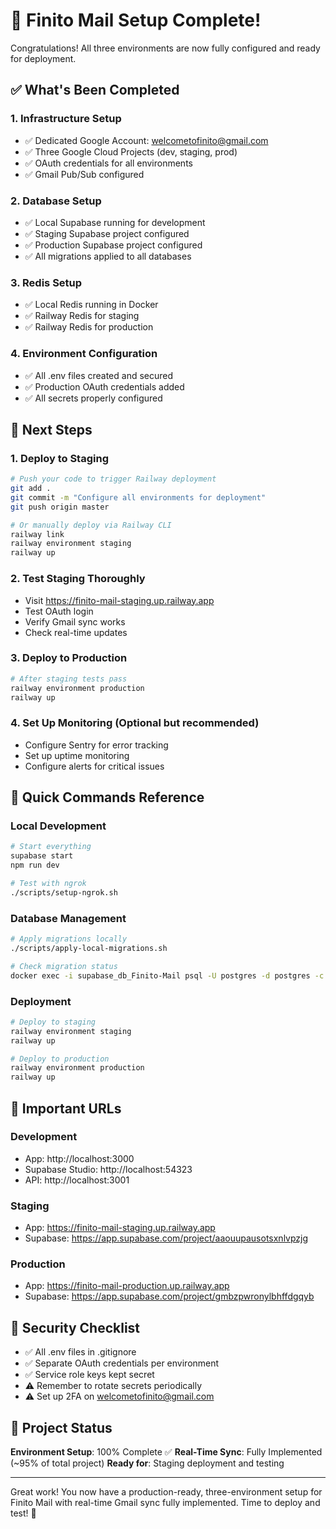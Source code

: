 # 🎉 Finito Mail Setup Complete!

Congratulations! All three environments are now fully configured and ready for deployment.

## ✅ What's Been Completed

### 1. **Infrastructure Setup**
- ✅ Dedicated Google Account: welcometofinito@gmail.com
- ✅ Three Google Cloud Projects (dev, staging, prod)
- ✅ OAuth credentials for all environments
- ✅ Gmail Pub/Sub configured

### 2. **Database Setup**
- ✅ Local Supabase running for development
- ✅ Staging Supabase project configured
- ✅ Production Supabase project configured
- ✅ All migrations applied to all databases

### 3. **Redis Setup**
- ✅ Local Redis running in Docker
- ✅ Railway Redis for staging
- ✅ Railway Redis for production

### 4. **Environment Configuration**
- ✅ All .env files created and secured
- ✅ Production OAuth credentials added
- ✅ All secrets properly configured

## 🚀 Next Steps

### 1. **Deploy to Staging**
```bash
# Push your code to trigger Railway deployment
git add .
git commit -m "Configure all environments for deployment"
git push origin master

# Or manually deploy via Railway CLI
railway link
railway environment staging
railway up
```

### 2. **Test Staging Thoroughly**
- Visit https://finito-mail-staging.up.railway.app
- Test OAuth login
- Verify Gmail sync works
- Check real-time updates

### 3. **Deploy to Production**
```bash
# After staging tests pass
railway environment production
railway up
```

### 4. **Set Up Monitoring** (Optional but recommended)
- Configure Sentry for error tracking
- Set up uptime monitoring
- Configure alerts for critical issues

## 🔧 Quick Commands Reference

### Local Development
```bash
# Start everything
supabase start
npm run dev

# Test with ngrok
./scripts/setup-ngrok.sh
```

### Database Management
```bash
# Apply migrations locally
./scripts/apply-local-migrations.sh

# Check migration status
docker exec -i supabase_db_Finito-Mail psql -U postgres -d postgres -c "\dt"
```

### Deployment
```bash
# Deploy to staging
railway environment staging
railway up

# Deploy to production
railway environment production
railway up
```

## 📝 Important URLs

### Development
- App: http://localhost:3000
- Supabase Studio: http://localhost:54323
- API: http://localhost:3001

### Staging
- App: https://finito-mail-staging.up.railway.app
- Supabase: https://app.supabase.com/project/aaouupausotsxnlvpzjg

### Production
- App: https://finito-mail-production.up.railway.app
- Supabase: https://app.supabase.com/project/gmbzpwronylbhffdgqyb

## 🔐 Security Checklist
- ✅ All .env files in .gitignore
- ✅ Separate OAuth credentials per environment
- ✅ Service role keys kept secret
- ⚠️ Remember to rotate secrets periodically
- ⚠️ Set up 2FA on welcometofinito@gmail.com

## 🎯 Project Status
**Environment Setup**: 100% Complete ✅
**Real-Time Sync**: Fully Implemented (~95% of total project)
**Ready for**: Staging deployment and testing

---

Great work! You now have a production-ready, three-environment setup for Finito Mail with real-time Gmail sync fully implemented. Time to deploy and test! 🚀